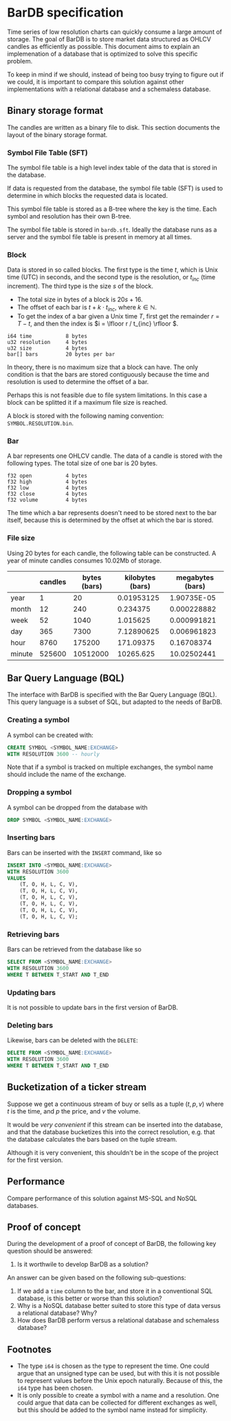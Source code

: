 # BarDB specification

Time series of low resolution charts can quickly consume a large amount of storage.
The goal of BarDB is to store market data structured as OHLCV candles as efficiently as possible. 
This document aims to explain an implemenation of a database that is optimized to solve this specific problem.

To keep in mind if we should, instead of being too busy trying to figure out if we could, it is important to compare this solution against other implementations with a relational database and a schemaless database.

## Binary storage format

The candles are written as a binary file to disk. This section documents the layout of the binary storage format.

### Symbol File Table (SFT)

The symbol file table is a high level index table of the data that is stored in the database. 

If data is requested from the database, the symbol file table (SFT) is used to determine in which blocks the requested data is located.

This symbol file table is stored as a B-tree where the key is the time. Each symbol and resolution has their own B-tree. 

The symbol file table is stored in `bardb.sft`. Ideally the database runs as a server and the symbol file table is present in memory at all times.

### Block

Data is stored in so called blocks. The first type is the time $t$, which is Unix time (UTC) in seconds, and the second type is the resolution, or $t_{inc}$ (time increment). The third type is the size $s$ of the block. 

 * The total size in bytes of a block is $20s + 16$.
 * The offset of each bar is $t + k\cdot t_{inc}$, where $k \in \mathbb N$.
 * To get the index of a bar given a Unix time $T$, first get the remainder $r = T - t$, and then the index is $i = \lfloor r / t_{inc} \rfloor $.

```
i64 time           8 bytes
u32 resolution     4 bytes 
u32 size           4 bytes
bar[] bars         20 bytes per bar
```

In theory, there is no maximum size that a block can have. The only condition is that the bars are stored contiguously because the time and resolution is used to determine the offset of a bar.  

Perhaps this is not feasible due to file system limitations. In this case a block can be splitted it if a maximum file size is reached.

A block is stored with the following naming convention: `SYMBOL.RESOLUTION.bin`.

### Bar

A bar represents one OHLCV candle. The data of a candle is stored with the following types. The total size of one bar is 20 bytes.

```
f32 open           4 bytes
f32 high           4 bytes
f32 low            4 bytes
f32 close          4 bytes
f32 volume         4 bytes
```

The time which a bar represents doesn't need to be stored next to the bar itself, because this is determined by the offset at which the bar is stored.

### File size

Using 20 bytes for each candle, the following table can be constructed. A year of minute candles consumes 10.02Mb of storage.

<p>
 
|        | candles | bytes (bars) | kilobytes (bars) | megabytes (bars) |
| ------ | ------- | ------------ | ---------------- | ---------------- |
| year   | 1       | 20           | 0.01953125       | 1.90735E-05      |
| month  | 12      | 240          | 0.234375         | 0.000228882      |
| week   | 52      | 1040         | 1.015625         | 0.000991821      |
| day    | 365     | 7300         | 7.12890625       | 0.006961823      |
| hour   | 8760    | 175200       | 171.09375        | 0.16708374       |
| minute | 525600  | 10512000     | 10265.625        | 10.02502441      |

</p>

## Bar Query Language (BQL)

The interface with BarDB is specified with the Bar Query Language (BQL).
This query language is a subset of SQL, but adapted to the needs of BarDB.

### Creating a symbol

A symbol can be created with:

```sql
CREATE SYMBOL <SYMBOL_NAME:EXCHANGE>
WITH RESOLUTION 3600 -- hourly
```

Note that if a symbol is tracked on multiple exchanges, the symbol name should include the name of the exchange.

### Dropping a symbol

A symbol can be dropped from the database with

```sql
DROP SYMBOL <SYMBOL_NAME:EXCHANGE>
```

### Inserting bars

Bars can be inserted with the `INSERT` command, like so

```sql
INSERT INTO <SYMBOL_NAME:EXCHANGE>
WITH RESOLUTION 3600
VALUES 
    (T, O, H, L, C, V),
    (T, O, H, L, C, V),
    (T, O, H, L, C, V),
    (T, O, H, L, C, V),
    (T, O, H, L, C, V),
    (T, O, H, L, C, V);
```

### Retrieving bars

Bars can be retrieved from the database like so

```sql
SELECT FROM <SYMBOL_NAME:EXCHANGE>
WITH RESOLUTION 3600
WHERE T BETWEEN T_START AND T_END
```

### Updating bars

It is not possible to update bars in the first version of BarDB.

### Deleting bars

Likewise, bars can be deleted with the `DELETE`:

```sql
DELETE FROM <SYMBOL_NAME:EXCHANGE>
WITH RESOLUTION 3600
WHERE T BETWEEN T_START AND T_END
```

## Bucketization of a ticker stream

Suppose we get a continuous stream of buy or sells as a tuple $(t, p, v)$ where $t$ is the time, and $p$ the price, and $v$ the volume.

It would be _very convenient_ if this stream can be inserted into the database, and that the database bucketizes this into the correct resolution, e.g. that the database calculates the bars based on the tuple stream.

Although it is very convenient, this shouldn't be in the scope of the project for the first version.

## Performance

Compare performance of this solution against MS-SQL and NoSQL databases.

## Proof of concept

During the development of a proof of concept of BarDB, the following key question should be answered:

  1. Is it worthwile to develop BarDB as a solution? 

An answer can be given based on the following sub-questions:
  
  1. If we add a `time` column to the bar, and store it in a conventional SQL database, is this better or worse than this solution?
  2. Why is a NoSQL database better suited to store this type of data versus a relational database? Why?
  3. How does BarDB perform versus a relational database and schemaless database?

## Footnotes

 * The type `i64` is chosen as the type to represent the time. One could argue that an unsigned type can be used, but with this it is not possible to represent values before the Unix epoch naturally. Because of this, the `i64` type has been chosen.
 * It is only possible to create a symbol with a name and a resolution. One could argue that data can be collected for different exchanges as well, but this should be added to the symbol name instead for simplicity.